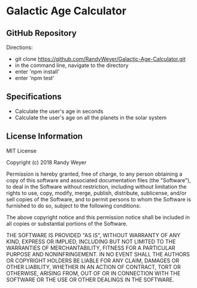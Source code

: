 # Galactic Age Calculator

## GitHub Repository

  Directions:
  * git clone https://github.com/RandyWeyer/Galactic-Age-Calculator.git
  * in the command line, navigate to the directory
  * enter 'npm install'
  * enter 'npm test'

## Specifications

  * Calculate the user's age in seconds
  * Calculate the user's age on all the planets in the solar system
## License Information

MIT License

Copyright (c) 2018 Randy Weyer

Permission is hereby granted, free of charge, to any person obtaining a copy
of this software and associated documentation files (the "Software"), to deal
in the Software without restriction, including without limitation the rights
to use, copy, modify, merge, publish, distribute, sublicense, and/or sell
copies of the Software, and to permit persons to whom the Software is
furnished to do so, subject to the following conditions:

The above copyright notice and this permission notice shall be included in all
copies or substantial portions of the Software.

THE SOFTWARE IS PROVIDED "AS IS", WITHOUT WARRANTY OF ANY KIND, EXPRESS OR
IMPLIED, INCLUDING BUT NOT LIMITED TO THE WARRANTIES OF MERCHANTABILITY,
FITNESS FOR A PARTICULAR PURPOSE AND NONINFRINGEMENT. IN NO EVENT SHALL THE
AUTHORS OR COPYRIGHT HOLDERS BE LIABLE FOR ANY CLAIM, DAMAGES OR OTHER
LIABILITY, WHETHER IN AN ACTION OF CONTRACT, TORT OR OTHERWISE, ARISING FROM,
OUT OF OR IN CONNECTION WITH THE SOFTWARE OR THE USE OR OTHER DEALINGS IN THE
SOFTWARE.
